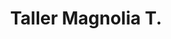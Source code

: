 ---
title: "Taller Magnolia T."
url: /santa-cruz-de-la-sierra/taller-magnolia-t/
shop: reparación de automóviles
---